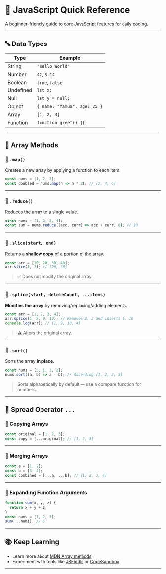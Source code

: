 
# 📘 JavaScript Quick Reference

A beginner-friendly guide to core JavaScript features for daily coding.

---

## 🔤 Data Types

| Type        | Example                     |
|-------------|-----------------------------|
| String      | `"Hello World"`             |
| Number      | `42`, `3.14`                |
| Boolean     | `true`, `false`             |
| Undefined   | `let x;`                    |
| Null        | `let y = null;`             |
| Object      | `{ name: "Yamua", age: 25 }`|
| Array       | `[1, 2, 3]`                 |
| Function    | `function greet() {}`       |

---

## 🔁 Array Methods

### 🔹 `.map()`

Creates a new array by applying a function to each item.

```js
const nums = [1, 2, 3];
const doubled = nums.map(n => n * 2); // [2, 4, 6]
```

---

### 🔹 `.reduce()`

Reduces the array to a single value.

```js
const nums = [1, 2, 3, 4];
const sum = nums.reduce((acc, curr) => acc + curr, 0); // 10
```

---

### 🔹 `.slice(start, end)`

Returns a **shallow copy** of a portion of the array.

```js
const arr = [10, 20, 30, 40];
arr.slice(1, 3); // [20, 30]
```

> ✅ Does not modify the original array.

---

### 🔹 `.splice(start, deleteCount, ...items)`

**Modifies the array** by removing/replacing/adding elements.

```js
const arr = [1, 2, 3, 4];
arr.splice(1, 2, 9, 10); // Removes 2, 3 and inserts 9, 10
console.log(arr); // [1, 9, 10, 4]
```

> ⚠️ Alters the original array.

---

### 🔹 `.sort()`

Sorts the array **in place**.

```js
const nums = [5, 1, 3, 2];
nums.sort((a, b) => a - b); // Ascending [1, 2, 3, 5]
```

> Sorts alphabetically by default — use a compare function for numbers.

---

## 🧩 Spread Operator `...`

### 🔹 Copying Arrays

```js
const original = [1, 2, 3];
const copy = [...original]; // [1, 2, 3]
```

---

### 🔹 Merging Arrays

```js
const a = [1, 2];
const b = [3, 4];
const combined = [...a, ...b]; // [1, 2, 3, 4]
```

---

### 🔹 Expanding Function Arguments

```js
function sum(x, y, z) {
  return x + y + z;
}
const nums = [1, 2, 3];
sum(...nums); // 6
```

---

## 📚 Keep Learning

- Learn more about [MDN Array methods](https://developer.mozilla.org/en-US/docs/Web/JavaScript/Reference/Global_Objects/Array)
- Experiment with tools like [JSFiddle](https://jsfiddle.net) or [CodeSandbox](https://codesandbox.io/)

---
